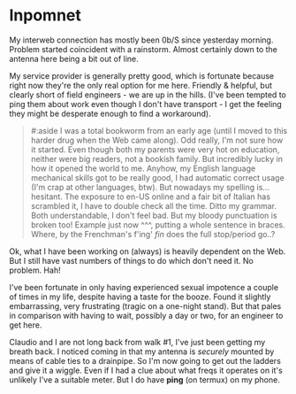 # Inpomnet

My interweb connection has mostly been 0b/S since yesterday morning. Problem started coincident with a rainstorm. Almost certainly down to the antenna here being a bit out of line.

My service provider is generally pretty good, which is fortunate because right now they're the only real option for me here. Friendly & helpful, but clearly short of field engineers - we are up in the  hills. (I've been tempted to ping them about work even though I don't have transport - I get the feeling they might be desperate enough to find a workaround).

> #:aside I was a total bookworm from an early age (until I moved to this harder drug when the Web came along). Odd really, I'm not sure how it started. Even though both my parents were very hot on education, neither were big readers, not a bookish family. But incredibly lucky in how it opened the world to me. Anyhow, my English language mechanical skills got to be really good, I had automatic correct usage (I'm crap at other languages, btw). But nowadays my spelling is... hesitant. The exposure to en-US online and a fair bit of Italian has scrambled it, I have to double check all the time. Ditto my grammar. Both understandable, I don't feel bad. But my bloody punctuation is broken too! Example just now ^^^, putting a whole sentence in braces. Where, by the Frenchman's f'ing' *fin* does the full stop/period go..?       

Ok, what I have been working on (always) is heavily dependent on the Web. But I still have vast numbers of things to do which don't need it. No problem. Hah!

I've been fortunate in only having experienced sexual impotence a couple of times in my life, despite having a taste for the booze. Found it slightly embarrassing, very frustrating (tragic on a one-night stand). But that pales in comparison with having to wait, possibly a day or two, for an engineer to get here.

Claudio and I are not long back from walk #1, I've just been getting my breath back. I noticed coming in that my antenna is *securely* mounted by means of cable ties to a drainpipe. So I'm now going to get out the ladders and give it a wiggle. Even if I had a clue about what freqs it operates on it's unlikely I've a suitable meter. But I do have **ping** (on termux) on my phone.  
